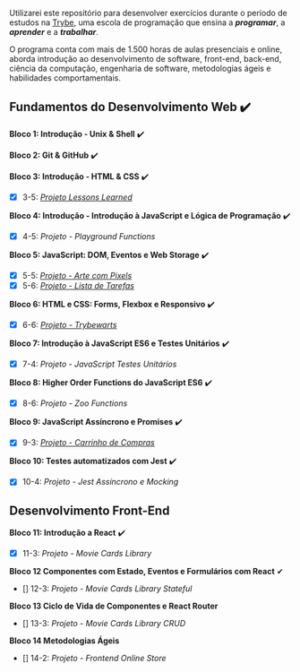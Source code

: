 Utilizarei este repositório para desenvolver exercícios durante o período de estudos na [Trybe](https://www.betrybe.com/), uma escola de programação que ensina a **_programar_**, a **_aprender_** e a **_trabalhar_**.

O programa conta com mais de 1.500 horas de aulas presenciais e online, aborda introdução ao desenvolvimento de software, front-end, back-end, ciência da computação, engenharia de software, metodologias ágeis e habilidades comportamentais.

## Fundamentos do Desenvolvimento Web ✔️

**Bloco 1: Introdução - Unix & Shell** ✔️

**Bloco 2: Git & GitHub** ✔️

**Bloco 3: Introdução - HTML & CSS** ✔️
- [X] 3-5: _[Projeto Lessons Learned](https://michaelcaxias.github.io/projects/lessons-learned/)_

**Bloco 4: Introdução - Introdução à JavaScript e Lógica de Programação** ✔️
- [X] 4-5: _Projeto - Playground Functions_

**Bloco 5: JavaScript: DOM, Eventos e Web Storage** ✔️
- [X] 5-5: _[Projeto - Arte com Pixels](https://michaelcaxias.github.io/projects/pixels-art/)_
- [X] 5-6: _[Projeto - Lista de Tarefas](https://michaelcaxias.github.io/projects/todo-list/)_

**Bloco 6: HTML e CSS: Forms, Flexbox e Responsivo** ✔️
- [X] 6-6: _[Projeto - Trybewarts](https://michaelcaxias.github.io/projects/trybewarts/)_

**Bloco 7: Introdução à JavaScript ES6 e Testes Unitários** ✔️
- [X] 7-4: _Projeto - JavaScript Testes Unitários_

**Bloco 8: Higher Order Functions do JavaScript ES6** ✔️
- [X] 8-6: _Projeto - Zoo Functions_

**Bloco 9: JavaScript Assíncrono e Promises** ✔️
- [X] 9-3: _[Projeto - Carrinho de Compras](https://michaelcaxias.github.io/projects/shopping-cart/)_

**Bloco 10: Testes automatizados com Jest**  ✔️
- [X] 10-4: _Projeto - Jest Assíncrono e Mocking_

## Desenvolvimento Front-End

**Bloco 11: Introdução a React** ✔️
- [X] 11-3: _Projeto - Movie Cards Library_

**Bloco 12 Componentes com Estado, Eventos e Formulários com React** ✔
- [] 12-3: _Projeto - Movie Cards Library Stateful_

**Bloco 13 Ciclo de Vida de Componentes e React Router** 
- [] 13-3: _Projeto - Movie Cards Library CRUD_

**Bloco 14 Metodologias Ágeis** 
- [] 14-2: _Projeto - Frontend Online Store_
